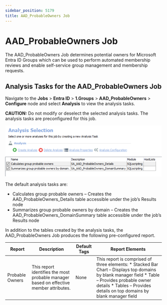 ```yaml
---
sidebar_position: 5179
title: AAD_ProbableOwners Job
---
```


# AAD\_ProbableOwners Job

The AAD\_ProbableOwners Job determines potential owners for Microsoft Entra ID Groups which can be used to perform automated membership reviews and enable self-service group management and membership requests.

## Analysis Tasks for the AAD\_ProbableOwners Job

Navigate to the **Jobs** > **Entra ID** > **1.Groups** > **AAD\_ProbableOwners** > **Configure** node and select **Analysis** to view the analysis tasks.

**CAUTION:** Do not modify or deselect the selected analysis tasks. The analysis tasks are preconfigured for this job.

![Analysis tasks for AAD_ProbableOwners Job](../../../../../../../static/images/AccessAnalyzer_12.0/Content/Resources/Images/EnterpriseAuditor/Solutions/EntraID/Groups/ProbableOwnersAnalysis.png "Analysis tasks for AAD_ProbableOwners Job")

The default analysis tasks are:

* Calculates group probable owners – Creates the AAD\_ProbableOwners\_Details table accessible under the job’s Results node
* Summarizes group probable owners by domain – Creates the AAD\_ProbableOwners\_DomainSummary table accessible under the job’s Results node

In addition to the tables created by the analysis tasks, the AAD\_ProbableOwners Job produces the following pre-configured report.

| Report | Description | Default Tags | Report Elements |
| --- | --- | --- | --- |
| Probable Owners | This report identifies the most probable manager based on effective member attributes. | None | This report is comprised of three elements:   * Stacked Bar Chart – Displays top domains by blank manager field * Table – Provides probable owner details * Tables – Provides details on top domains by blank manager field |